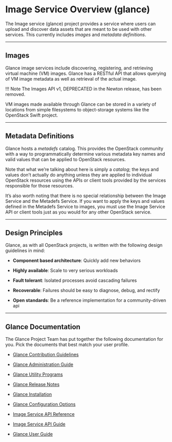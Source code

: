 # **Image Service Overview (glance)**

The Image service (glance) project provides a service where users can upload and discover data assets that are meant to be used with other services. This currently includes *images* and *metadata definitions*.

---

## **Images**

Glance image services include discovering, registering, and retrieving virtual machine (VM) images. Glance has a RESTful API that allows querying of VM image metadata as well as retrieval of the actual image.

!!! Note
	The Images API v1, DEPRECATED in the Newton release, has been removed.

VM images made available through Glance can be stored in a variety of locations from simple filesystems to object-storage systems like the OpenStack Swift project.

---

## **Metadata Definitions**

Glance hosts a *metadefs* catalog. This provides the OpenStack community with a way to programmatically determine various metadata key names and valid values that can be applied to OpenStack resources.

Note that what we’re talking about here is simply a *catalog*; the keys and values don’t actually do anything unless they are applied to individual OpenStack resources using the APIs or client tools provided by the services responsible for those resources.

It’s also worth noting that there is no special relationship between the Image Service and the Metadefs Service. If you want to apply the keys and values defined in the Metadefs Service to images, you must use the Image Service API or client tools just as you would for any other OpenStack service.

---

## **Design Principles**

Glance, as with all OpenStack projects, is written with the following design guidelines in mind:

* **Component based architecture**: Quickly add new behaviors

* **Highly available**: Scale to very serious workloads

* **Fault tolerant**: Isolated processes avoid cascading failures

* **Recoverable**: Failures should be easy to diagnose, debug, and rectify

* **Open standards**: Be a reference implementation for a community-driven api

---

## **Glance Documentation**

The Glance Project Team has put together the following documentation for you. Pick the documents that best match your user profile.

* [Glance Contribution Guidelines](https://docs.openstack.org/glance/zed/contributor/index.html)

* [Glance Administration Guide](https://docs.openstack.org/glance/zed/admin/index.html)

* [Glance Utility Programs](https://docs.openstack.org/glance/zed/cli/index.html)

* [Glance Release Notes](https://docs.openstack.org/releasenotes/glance/index.html)

* [Glance Installation](https://docs.openstack.org/glance/zed/install/index.html)

* [Glance Configuration Options](https://docs.openstack.org/glance/zed/configuration/index.html)

* [Image Service API Reference](https://docs.openstack.org/api-ref/image/)

* [Image Service API Guide](https://specs.openstack.org/openstack/glance-specs/specs/api/v2/image-api-v2.html)

* [Glance User Guide](https://docs.openstack.org/glance/zed/user/index.html)
